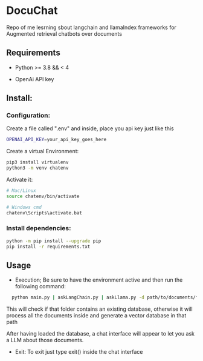 # DocuChat
Repo of me lesrning sbout langchain and llamaIndex frameworks for Augmented retrieval chatbots over documents

## Requirements
- Python >= 3.8 && < 4

- OpenAi API key

## Install:

### Configuration:

Create a file called ".env" and inside, place you api key just like this
```bash
OPENAI_API_KEY=your_api_key_goes_here
```

Create a virtual Environment:
```bash
pip3 install virtualenv
python3 -m venv chatenv
```

Activate it:
```bash
# Mac/Linux
source chatenv/bin/activate

# Windows cmd
chatenv\Scripts\activate.bat
```

### Install dependencies:
```bash
python -m pip install --upgrade pip
pip install -r requirements.txt
```


## Usage 

- Execution; Be sure to have the environment active and then run the following command:
```bash
  python main.py | askLangChain.py | askLlama.py -d path/to/documents/folder
```

This will check if that folder contains an existing database, otherwise it will process all the documents inside and generate a vector database in that path

After having loaded the database, a chat interface will appear to let you ask a LLM about those documents.

- Exit: To exit just type exit() inside the chat interface
